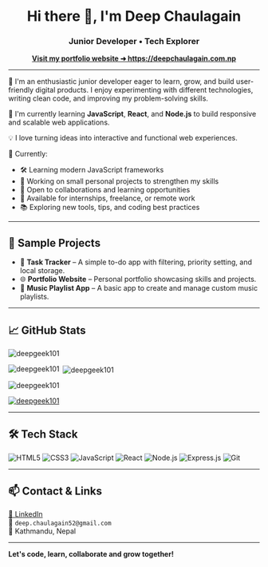 <h1 align="center">Hi there 👋, I'm Deep Chaulagain</h1>
<h3 align="center">Junior Developer • Tech Explorer</h3>

<p align="center">
  <a href="https://deepchaulagain.com.np"><strong>Visit my portfolio website ➜ https://deepchaulagain.com.np</strong></a>
</p>

---

🎯 I'm an enthusiastic junior developer eager to learn, grow, and build user-friendly digital products. I enjoy experimenting with different technologies, writing clean code, and improving my problem-solving skills.

🌱 I'm currently learning **JavaScript**, **React**, and **Node.js** to build responsive and scalable web applications.

💡 I love turning ideas into interactive and functional web experiences.

🚧 Currently:
- 🛠 Learning modern JavaScript frameworks
- 🚀 Working on small personal projects to strengthen my skills
- 🤝 Open to collaborations and learning opportunities
- 💬 Available for internships, freelance, or remote work
- 📚 Exploring new tools, tips, and coding best practices

---

## 💼 Sample Projects

- 📓 **Task Tracker** – A simple to-do app with filtering, priority setting, and local storage.
- 🌐 **Portfolio Website** – Personal portfolio showcasing skills and projects.
- 🎵 **Music Playlist App** – A basic app to create and manage custom music playlists.

---

## 📈 GitHub Stats

<p align="left">
  <img src="https://komarev.com/ghpvc/?username=deepgeek101&label=Profile%20views&color=0e75b6&style=flat" alt="deepgeek101" />
</p>

<p>
  <img align="left" src="https://github-readme-stats.vercel.app/api/top-langs?username=deepgeek101&show_icons=true&locale=en&layout=compact" alt="deepgeek101" />
</p>

<p>&nbsp;<img align="center" src="https://github-readme-stats.vercel.app/api?username=deepgeek101&show_icons=true&locale=en" alt="deepgeek101" /></p>

<p><img align="center" src="https://github-readme-streak-stats.herokuapp.com/?user=deepgeek101&" alt="deepgeek101" /></p>

<p align="left">
  <a href="https://github.com/ryo-ma/github-profile-trophy"><img src="https://github-profile-trophy.vercel.app/?username=deepgeek101" alt="deepgeek101" /></a>
</p>

---

## 🛠 Tech Stack

![HTML5](https://img.shields.io/badge/-HTML5-E34F26?style=flat&logo=html5&logoColor=white)
![CSS3](https://img.shields.io/badge/-CSS3-1572B6?style=flat&logo=css3)
![JavaScript](https://img.shields.io/badge/-JavaScript-F7DF1E?style=flat&logo=javascript&logoColor=black)
![React](https://img.shields.io/badge/-React-20232A?style=flat&logo=react)
![Node.js](https://img.shields.io/badge/-Node.js-339933?style=flat&logo=nodedotjs&logoColor=white)
![Express.js](https://img.shields.io/badge/-Express.js-000000?style=flat&logo=express)
![Git](https://img.shields.io/badge/-Git-F05032?style=flat&logo=git)

---

## 📫 Contact & Links

[🔗 LinkedIn](https://www.linkedin.com/in/deep-chaulagain)  
📧 `deep.chaulagain52@gmail.com`  
📍 Kathmandu, Nepal  

---

**Let's code, learn, collaborate and grow together!**
